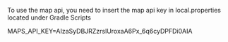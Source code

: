 To use the map api, you need to insert the map api key in local.properties located under Gradle Scripts

MAPS_API_KEY=AIzaSyDBJRZzrslUroxaA6Px_6q6cyDPFDi0AIA

